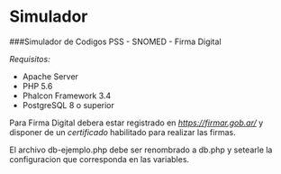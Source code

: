 # Simulador
###Simulador de Codigos PSS - SNOMED - Firma Digital

*Requisitos:*
- Apache Server
- PHP 5.6
- Phalcon Framework 3.4
- PostgreSQL 8 o superior

Para Firma Digital debera estar registrado en *https://firmar.gob.ar/* y disponer de un *certificado* habilitado para realizar las firmas.

El archivo db-ejemplo.php debe ser renombrado a db.php y setearle la configuracion que corresponda en las variables.
